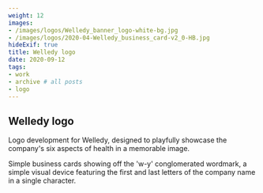 ```yaml
---
weight: 12
images:
- /images/logos/Welledy_banner_logo-white-bg.jpg
- /images/logos/2020-04-Welledy_business_card-v2_0-HB.jpg
hideExif: true
title: Welledy logo
date: 2020-09-12
tags:
- work
- archive # all posts
- logo
---
```


## Welledy logo

Logo development for Welledy, designed to playfully showcase the company's six
aspects of health in a memorable image.

Simple business cards showing off the 'w-y' conglomerated wordmark, a simple
visual device featuring the first and last letters of the company name in a
single character.

